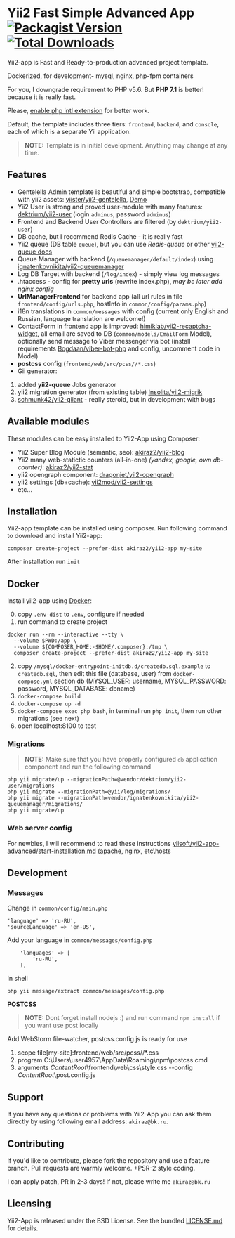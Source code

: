 # Yii2 Fast Simple Advanced App [![Packagist Version](https://img.shields.io/packagist/v/akiraz2/yii2-app.svg?style=flat-square)](https://packagist.org/packages/akiraz2/yii2-app) [![Total Downloads](https://img.shields.io/packagist/dt/akiraz2/yii2-app.svg?style=flat-square)](https://packagist.org/packages/akiraz2/yii2-app)

Yii2-app is Fast and Ready-to-production advanced project template.

Dockerized, for development- mysql, nginx, php-fpm containers

For you, I downgrade requirement to PHP v5.6. But **PHP 7.1** is better! because it is really fast.

Please, [enable php intl extension](http://php.net/manual/en/intl.installation.php) for better work.

Default, the template includes three tiers: `frontend`, `backend`, and `console`, each of which is a separate Yii application.

> **NOTE:** Template is in initial development. Anything may change at any time. 


## Features
* Gentelella Admin template is beautiful and simple bootstrap, compatible with yii2 assets: [yiister/yii2-gentelella](https://github.com/yiister/yii2-gentelella), [Demo](https://colorlib.com/polygon/gentelella/)
* Yii2 User is strong and proved user-module with many features: [dektrium/yii2-user](https://github.com/dektrium/yii2-user) (login `adminus`, password `adminus`)
* Frontend and Backend User Controllers are filtered (by `dektrium/yii2-user`)
* DB cache, but I recommend Redis Cache - it is really fast
* Yii2 queue (DB table `queue`), but you can use *Redis-queue* or other [yii2-queue docs](https://github.com/yiisoft/yii2-queue/blob/master/docs/guide/README.md)
* Queue Manager with backend (`/queuemanager/default/index`) using [ignatenkovnikita/yii2-queuemanager](https://github.com/ignatenkovnikita/yii2-queuemanager)
* Log DB Target with backend (`/log/index`) - simply view log messages 
* .htaccess - config for **pretty urls** (rewrite index.php), *may be later add nginx config*
* **UrlManagerFrontend** for backend app (all url rules in file `frontend/config/urls.php`, hostInfo in `common/config/params.php`)
* i18n translations in `common/messages` with config (current only English and Russian, language translation are welcome!)
* ContactForm in frontend app is improved: [himiklab/yii2-recaptcha-widget](https://github.com/himiklab/yii2-recaptcha-widget),
 all email are saved to DB (`common/models/EmailForm` Model), optionally send message to Viber messenger via bot
  (install requirements [Bogdaan/viber-bot-php](https://github.com/Bogdaan/viber-bot-php) and config, uncomment code in Model)
* **postcss** config (`frontend/web/src/pcss//*.css`)
* Gii generator: 
1. added **yii2-queue** Jobs generator 
2. yii2 migration generator (from existing table) [Insolita/yii2-migrik](https://github.com/Insolita/yii2-migrik)
3. [schmunk42/yii2-giiant](https://github.com/schmunk42/yii2-giiant) - really steroid, but in development with bugs


## Available modules
These modules can be easy installed to Yii2-App using Composer:

* Yii2 Super Blog Module (semantic, seo): [akiraz2/yii2-blog](https://github.com/akiraz2/yii2-blog)
* Yii2 many web-statictic counters (all-in-one) *(yandex, google, own db-counter)*: [akiraz2/yii2-stat](https://github.com/akiraz2/yii2-stat)
* yii2 opengraph component: [dragonjet/yii2-opengraph](https://github.com/dragonjet/yii2-opengraph)
* yii2 settings (db+cache): [yii2mod/yii2-settings](https://github.com/yii2mod/yii2-settings)
* etc...


## Installation
Yii2-app template can be installed using composer. Run following command to download and install Yii2-app:
```
composer create-project --prefer-dist akiraz2/yii2-app my-site
```
After installation run `init`

## Docker
Install yii2-app using [Docker](https://www.docker.com):

0. copy `.env-dist` to `.env`, configure if needed
1. run command to create project
```
docker run --rm --interactive --tty \
  --volume $PWD:/app \
  --volume ${COMPOSER_HOME:-$HOME/.composer}:/tmp \
  composer create-project --prefer-dist akiraz2/yii2-app my-site
```
2. copy `/mysql/docker-entrypoint-initdb.d/createdb.sql.example` to `createdb.sql`, then edit this file (database, user) from `docker-compose.yml` section db (MYSQL_USER: username, MYSQL_PASSWORD: password, MYSQL_DATABASE: dbname)
3. `docker-compose build`
4. `docker-compose up -d`
5. `docker-compose exec php bash`, in terminal run `php init`, then run other migrations (see next)
6. open localhost:8100 to test

### Migrations

> **NOTE:** Make sure that you have properly configured `db` application component and run the following command

```
php yii migrate/up --migrationPath=@vendor/dektrium/yii2-user/migrations
php yii migrate --migrationPath=@yii/log/migrations/
php yii migrate --migrationPath=vendor/ignatenkovnikita/yii2-queuemanager/migrations/
php yii migrate/up
```
### Web server config

For newbies, I will recommend to read these instructions [yiisoft/yii2-app-advanced/start-installation.md](https://github.com/yiisoft/yii2-app-advanced/blob/master/docs/guide/start-installation.md) (apache, nginx, etc\hosts

## Development

### Messages
Change in `common/config/main.php`
```
'language' => 'ru-RU',
'sourceLanguage' => 'en-US',
```

Add your language in `common/messages/config.php`
```
    'languages' => [
        'ru-RU',
    ],
```
In shell 
```
php yii message/extract common/messages/config.php
```

**POSTCSS**

> **NOTE:** Dont forget install nodejs :) and run command `npm install` if you want use post locally

Add WebStorm file-watcher, postcss.config.js is ready for use
1. scope file[my-site]:frontend/web/src/pcss//*.css
2. program C:\Users\user4957\AppData\Roaming\npm\postcss.cmd
3. arguments $ContentRoot$\frontend\web\css\style.css --config $ContentRoot$\post.config.js


## Support

If you have any questions or problems with Yii2-App you can ask them directly
 by using following email address: `akiraz@bk.ru`.


## Contributing

If you'd like to contribute, please fork the repository and use a feature branch. Pull requests are warmly welcome.
+PSR-2 style coding.

I can apply patch, PR in 2-3 days! If not, please write me `akiraz@bk.ru`

## Licensing

Yii2-App is released under the BSD License. See the bundled [LICENSE.md](LICENSE.md)
for details. 
